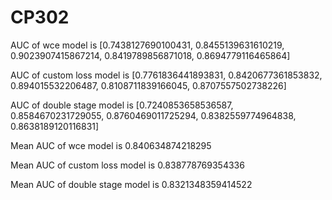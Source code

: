 # CP302

AUC of wce model is [0.7438127690100431, 0.8455139631610219, 0.9023907415867214, 0.8419789856871018, 0.8694779116465864]

AUC of custom loss model is [0.7761836441893831, 0.8420677361853832, 0.894015532206487, 0.8108711839166045, 0.8707557502738226]

AUC of double stage model is [0.7240853658536587, 0.8584670231729055, 0.8760469011725294, 0.8382559774964838, 0.8638189120116831]

Mean AUC of wce model is 0.840634874218295

Mean AUC of custom loss model is 0.838778769354336

Mean AUC of double stage model is 0.8321348359414522
